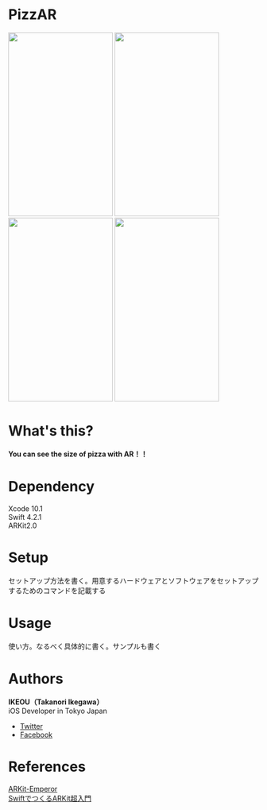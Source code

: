 # PizzAR
<img src="https://user-images.githubusercontent.com/39023006/54884256-209fce80-4eb2-11e9-8a43-36a5fdf9226d.jpg" 
Height="370" width="210">
<img src="https://user-images.githubusercontent.com/39023006/54884264-2f868100-4eb2-11e9-8629-642791eca200.jpg"
Height="370" width="210">
<img src="https://user-images.githubusercontent.com/39023006/54884268-357c6200-4eb2-11e9-85d3-cd39a8cb2b13.jpg"
Height="370" width="210">
<img src="https://user-images.githubusercontent.com/39023006/54884269-390fe900-4eb2-11e9-913c-97ffa416587e.jpg" 
Height="370" width="210">

# What's this?
**You can see the size of pizza with AR！！**

# Dependency
Xcode 10.1  
Swift 4.2.1  
ARKit2.0

# Setup
セットアップ方法を書く。用意するハードウェアとソフトウェアをセットアップするためのコマンドを記載する

# Usage
使い方。なるべく具体的に書く。サンプルも書く

# Authors
**IKEOU（Takanori Ikegawa）**  
iOS Developer in Tokyo Japan  
- [Twitter](https://twitter.com/ikeou2)  
- [Facebook](https://www.facebook.com/takanori.ikegawa?ref=bookmarks)


# References
[ARKit-Emperor](https://github.com/kboy-silvergym/ARKit-Emperor)  
[SwiftでつくるARKit超入門](http://nn-hokuson.hatenablog.com/entry/2018/10/09/183255)
